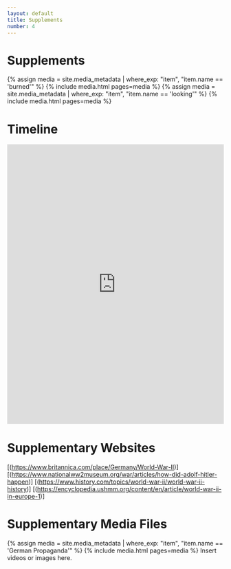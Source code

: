 ```yaml
---
layout: default
title: Supplements
number: 4
---
```


# Supplements

{% assign media = site.media_metadata | where_exp: "item", "item.name == 'burned'" %} {% include media.html pages=media %}
{% assign media = site.media_metadata | where_exp: "item", "item.name == 'looking'" %} {% include media.html pages=media %}

# Timeline

<iframe src='https://cdn.knightlab.com/libs/timeline3/latest/embed/index.html?source=1KV2ZkC5afvL5YQ8R8ZY46kVCT93boiaYwolvdMLwk3c&font=Default&lang=en&initial_zoom=2&height=650' width='100%' height='650' webkitallowfullscreen mozallowfullscreen allowfullscreen frameborder='0'></iframe>

# Supplementary Websites

[(https://www.britannica.com/place/Germany/World-War-II)]
[(https://www.nationalww2museum.org/war/articles/how-did-adolf-hitler-happen)]
[(https://www.history.com/topics/world-war-ii/world-war-ii-history)]
[(https://encyclopedia.ushmm.org/content/en/article/world-war-ii-in-europe-1)]

# Supplementary Media Files
{% assign media = site.media_metadata | where_exp: "item", "item.name == 'German Propaganda'" %} {% include media.html pages=media %}
Insert videos or images here.
